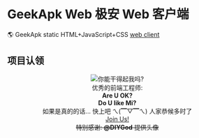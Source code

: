 # GeekApk Web 极安 Web 客户端

🌎 GeekApk static HTML+JavaScript+CSS [web client](https://web.geekapk.org)

## 项目认领

<p align="center">
    <img alt="你能干得起我吗?" src="https://avatars.githubusercontent.com/u/8266075"></img>
    <br>
    <a>优秀的前端工程师:</a>
    <br>
    <strong>Are U OK?</strong>
    <br>
    <strong>Do U like Mi?</strong>
    <br>
    <a>如果是真的的话... 快上吧 ㄟ(▔▽▔ㄟ) 人家恭候多时了</a>
    <br>
    <a href="https://github.com/geekapk-r/Talk">Join Us!</a>
    <br>
    <del>特别感谢: <strong>@DIYGod</strong> 提供头像</del>
</p>
